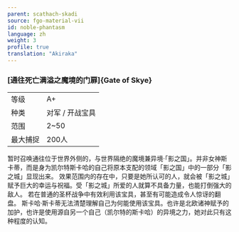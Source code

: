 ```yaml
---
parent: scathach-skadi
source: fgo-material-vii
id: noble-phantasm
language: zh
weight: 3
profile: true
translation: "Akiraka"
---
```


### [通往死亡满溢之魔境的门扉]{Gate of Skye}

<table>
  <tr><td>等级</td><td>A+</td></tr>
  <tr><td>种类</td><td>对军 / 开战宝具</td></tr>
  <tr><td>范围</td><td>2~50</td></tr>
  <tr><td>最大捕捉</td><td>200人</td></tr>
</table>

暂时召唤通往位于世界外侧的，与世界隔绝的魔境兼异境·「影之国」。并非女神斯卡蒂，而是身为凯尔特斯卡哈的自己将原本支配的领域「影之国」中的一部分「影之城」显现出来。
效果范围内的存在中，只要是她所认可的人，就会被「影之城」赋予巨大的幸运与祝福。受「影之城」所爱的人就算不具备力量，也能打倒强大的敌人。
若在普通的圣杯战争中有效利用该宝具，甚至有可能造成令人惊讶的翻盘。
斯卡哈·斯卡蒂无法清楚理解自己为何能使用该宝具。也许是北欧诸神赋予的加护，也许是使用源自另一个自己（凯尔特的斯卡哈）的异境之力，她对此只有这种程度的认知。
